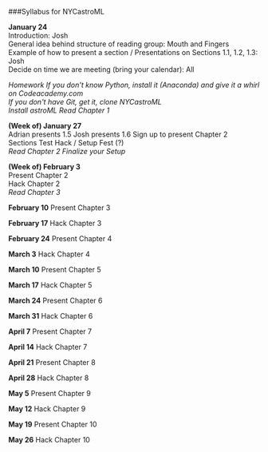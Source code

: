 ###Syllabus for NYCastroML  

**January 24**  
Introduction: Josh  
General idea behind structure of reading group: Mouth and Fingers 
Example of how to present a section / Presentations on Sections 1.1, 1.2, 1.3: Josh   
Decide on time we are meeting (bring your calendar): All  

_Homework If you don't know Python, install it (Anaconda) and give it a whirl on Codeacademy.com_   
_If you don't have Git, get it, clone NYCastroML_  
_Install astroML Read Chapter 1_  

**(Week of) January 27**  
Adrian presents 1.5 Josh presents 1.6 Sign up to present Chapter 2 Sections Test Hack / Setup Fest (?)  
_Read Chapter 2_
_Finalize your Setup_  

**(Week of) February 3**  
Present Chapter 2  
Hack Chapter 2   
_Read Chapter 3_

**February 10** Present Chapter 3

**February 17** Hack Chapter 3

**February 24** Present Chapter 4

**March 3** Hack Chapter 4

**March 10** Present Chapter 5

**March 17** Hack Chapter 5

**March 24** Present Chapter 6

**March 31** Hack Chapter 6

**April 7** Present Chapter 7

**April 14** Hack Chapter 7

**April 21** Present Chapter 8

**April 28** Hack Chapter 8

**May 5** Present Chapter 9

**May 12** Hack Chapter 9

**May 19** Present Chapter 10

**May 26** Hack Chapter 10



